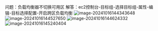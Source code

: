 问题：负载均衡器不切换可用区
解答：ec2控制台-目标组-选择目标组-属性-编辑-目标选择配置-开启跨区负载均衡
![image-20241016144343648](https://github.com/user-attachments/assets/542fc1e0-76fa-40d4-8777-dc41237b3a74)
![image-20241016144527650](https://github.com/user-attachments/assets/79e49d58-c65a-4b5d-9255-cb506e5c487a)
![image-20241016144624332](https://github.com/user-attachments/assets/1a8af7ee-c25b-49d7-9252-d8d516a8ad75)
![image-20241016145240404](https://github.com/user-attachments/assets/914860ba-0308-4df7-a25e-55f333ef3f7a)

<!-- ##{"script":"<script src='https://blog.meekdai.com/Gmeek/plugins/GmeekTOC.js'></script>"}## -->
